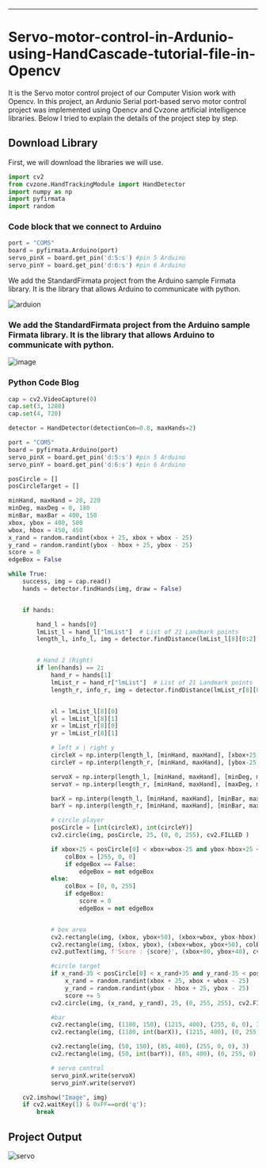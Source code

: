 -----------------------------------------------

# Servo-motor-control-in-Ardunio-using-HandCascade-tutorial-file-in-Opencv
It is the Servo motor control project of our Computer Vision work with Opencv. In this project, an Ardunio Serial port-based servo motor control project was implemented using Opencv and Cvzone artificial intelligence libraries. Below I tried to explain the details of the project step by step.



## Download Library 

First, we will download the libraries we will use.
```Python
import cv2
from cvzone.HandTrackingModule import HandDetector
import numpy as np
import pyfirmata
import random
```

### Code block that we connect to Arduino


```Python
port = "COM5"
board = pyfirmata.Arduino(port)
servo_pinX = board.get_pin('d:5:s') #pin 5 Arduino
servo_pinY = board.get_pin('d:6:s') #pin 6 Arduino
```
We add the StandardFirmata project from the Arduino sample Firmata library. It is the library that allows Arduino to communicate with python.

![arduion](https://user-images.githubusercontent.com/67556543/182177850-da32a8b4-86ca-4c7d-8681-a141adda200d.png)

### We add the StandardFirmata project from the Arduino sample Firmata library. It is the library that allows Arduino to communicate with python.

![image](https://user-images.githubusercontent.com/67556543/182180442-1dfe05d9-c990-401e-946a-cfa534b32760.png)


### Python Code Blog

```Python
cap = cv2.VideoCapture(0)
cap.set(3, 1280)
cap.set(4, 720)

detector = HandDetector(detectionCon=0.8, maxHands=2)

port = "COM5"
board = pyfirmata.Arduino(port)
servo_pinX = board.get_pin('d:5:s') #pin 5 Arduino
servo_pinY = board.get_pin('d:6:s') #pin 6 Arduino

posCircle = []
posCircleTarget = []

minHand, maxHand = 20, 220
minDeg, maxDeg = 0, 180
minBar, maxBar = 400, 150
xbox, ybox = 400, 500
wbox, hbox = 450, 450
x_rand = random.randint(xbox + 25, xbox + wbox - 25)
y_rand = random.randint(ybox - hbox + 25, ybox - 25)
score = 0
edgeBox = False

while True:
    success, img = cap.read()
    hands = detector.findHands(img, draw = False)


    if hands:

        hand_l = hands[0]
        lmList_l = hand_l["lmList"]  # List of 21 Landmark points
        length_l, info_l, img = detector.findDistance(lmList_l[8][0:2], lmList_l[4][0:2], img)


        # Hand 2 (Right)
        if len(hands) == 2:
            hand_r = hands[1]
            lmList_r = hand_r["lmList"]  # List of 21 Landmark points
            length_r, info_r, img = detector.findDistance(lmList_r[8][0:2], lmList_r[4][0:2], img)  # with draw


            xl = lmList_l[8][0]
            yl = lmList_l[8][1]
            xr = lmList_r[8][0]
            yr = lmList_r[8][1]

            # left x | right y
            circleX = np.interp(length_l, [minHand, maxHand], [xbox+25, xbox+wbox-25])
            circleY = np.interp(length_r, [minHand, maxHand], [ybox-25, ybox-hbox+25])

            servoX = np.interp(length_l, [minHand, maxHand], [minDeg, maxDeg])
            servoY = np.interp(length_r, [minHand, maxHand], [maxDeg, minDeg])

            barX = np.interp(length_l, [minHand, maxHand], [minBar, maxBar])
            barY = np.interp(length_r, [minHand, maxHand], [minBar, maxBar])

            # circle player
            posCircle = [int(circleX), int(circleY)]
            cv2.circle(img, posCircle, 25, (0, 0, 255), cv2.FILLED )

            if xbox+25 < posCircle[0] < xbox+wbox-25 and ybox-hbox+25 < posCircle[1] < hbox+25:
                colBox = [255, 0, 0]
                if edgeBox == False:
                    edgeBox = not edgeBox
            else:
                colBox = [0, 0, 255]
                if edgeBox:
                    score = 0
                    edgeBox = not edgeBox


            # box area
            cv2.rectangle(img, (xbox, ybox+50), (xbox+wbox, ybox-hbox), colBox, 3)
            cv2.rectangle(img, (xbox, ybox), (xbox+wbox, ybox+50), colBox, cv2.FILLED)
            cv2.putText(img, f'Score : {score}', (xbox+80, ybox+40), cv2.FONT_HERSHEY_PLAIN, 3, (255, 255, 255), 3)

            #circle target
            if x_rand-35 < posCircle[0] < x_rand+35 and y_rand-35 < posCircle[1] < y_rand+35   :
                x_rand = random.randint(xbox + 25, xbox + wbox - 25)
                y_rand = random.randint(ybox - hbox + 25, ybox - 25)
                score += 5
            cv2.circle(img, (x_rand, y_rand), 25, (0, 255, 255), cv2.FILLED)

            #bar
            cv2.rectangle(img, (1180, 150), (1215, 400), (255, 0, 0), 3)
            cv2.rectangle(img, (1180, int(barX)), (1215, 400), (0, 255, 0), cv2.FILLED)

            cv2.rectangle(img, (50, 150), (85, 400), (255, 0, 0), 3)
            cv2.rectangle(img, (50, int(barY)), (85, 400), (0, 255, 0), cv2.FILLED)

            # servo control
            servo_pinX.write(servoX)
            servo_pinY.write(servoY)

    cv2.imshow("Image", img)
    if cv2.waitKey(1) & 0xFF==ord('q'):
        break

```

## Project Output

![servo](https://user-images.githubusercontent.com/67556543/182182510-d1e44cee-5fdf-4a19-86e5-1b85c8ea075f.png)



